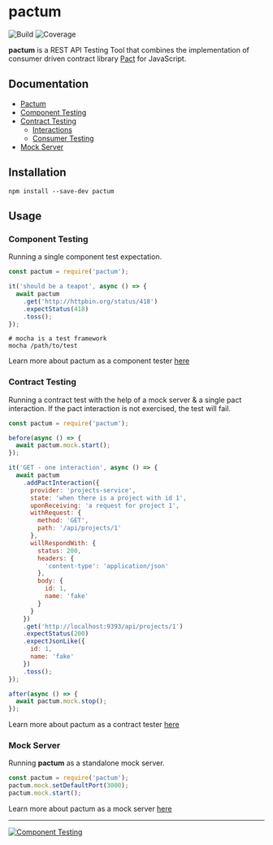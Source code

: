 # pactum

![Build](https://github.com/ASaiAnudeep/pactum/workflows/Build/badge.svg?branch=master)
![Coverage](https://img.shields.io/codeclimate/coverage/ASaiAnudeep/pactum)

**pactum** is a REST API Testing Tool that combines the implementation of consumer driven contract library [Pact](https://docs.pact.io) for JavaScript.

## Documentation

* [Pactum](https://github.com/ASaiAnudeep/pactum/wiki)
* [Component Testing](https://github.com/ASaiAnudeep/pactum/wiki/Component-Testing)
* [Contract Testing](https://github.com/ASaiAnudeep/pactum/wiki/Contract-Testing)
  * [Interactions](https://github.com/ASaiAnudeep/pactum/wiki/Interactions)
  * [Consumer Testing](https://github.com/ASaiAnudeep/pactum/wiki/Consumer-Testing)
* [Mock Server](https://github.com/ASaiAnudeep/pactum/wiki/Mock-Server)

## Installation

```shell
npm install --save-dev pactum
```

## Usage

### Component Testing

Running a single component test expectation.

```javascript
const pactum = require('pactum');

it('should be a teapot', async () => {
  await pactum
    .get('http://httpbin.org/status/418')
    .expectStatus(418)
    .toss();
});
```

```shell
# mocha is a test framework
mocha /path/to/test
```

Learn more about pactum as a component tester [here](https://github.com/ASaiAnudeep/pactum/wiki/Component-Testing)

### Contract Testing

Running a contract test with the help of a mock server & a single pact interaction. 
If the pact interaction is not exercised, the test will fail.

```javascript
const pactum = require('pactum');

before(async () => {
  await pactum.mock.start();
});

it('GET - one interaction', async () => {
  await pactum
    .addPactInteraction({
      provider: 'projects-service',
      state: 'when there is a project with id 1',
      uponReceiving: 'a request for project 1',
      withRequest: {
        method: 'GET',
        path: '/api/projects/1'
      },
      willRespondWith: {
        status: 200,
        headers: {
          'content-type': 'application/json'
        },
        body: {
          id: 1,
          name: 'fake'
        }
      }
    })
    .get('http://localhost:9393/api/projects/1')
    .expectStatus(200)
    .expectJsonLike({
      id: 1,
      name: 'fake'
    })
    .toss();
});

after(async () => {
  await pactum.mock.stop();
});
```
Learn more about pactum as a contract tester [here](https://github.com/ASaiAnudeep/pactum/wiki/Contract-Testing)

### Mock Server

Running **pactum** as a standalone mock server.

```javascript
const pactum = require('pactum');
pactum.mock.setDefaultPort(3000);
pactum.mock.start();
```

Learn more about pactum as a mock server [here](https://github.com/ASaiAnudeep/pactum/wiki/Mock-Server)

----------------------------------------------------------------------------------------------------------------

[![Component Testing](https://img.shields.io/badge/NEXT-Component%20Testing-blue)](https://github.com/ASaiAnudeep/pactum/wiki/Component-Testing)
